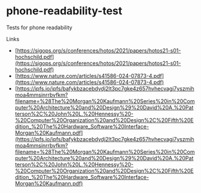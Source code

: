 # phone-readability-test
Tests for phone readability

Links

- [https://sigops.org/s/conferences/hotos/2021/papers/hotos21-s01-hochschild.pdf](https://sigops.org/s/conferences/hotos/2021/papers/hotos21-s01-hochschild.pdf)
- [https://www.nature.com/articles/s41586-024-07873-4.pdf](https://www.nature.com/articles/s41586-024-07873-4.pdf)
- [https://ipfs.io/ipfs/bafykbzacebdydj2lt3pc7gke4z657hvhecvagi7yszmihmoa4mmsinrrbvfkm?filename=%28The%20Morgan%20Kaufmann%20Series%20in%20Computer%20Architecture%20and%20Design%29%20David%20A.%20Patterson%2C%20John%20L.%20Hennessy%20-%20Computer%20Organization%20and%20Design%2C%20Fifth%20Edition_%20The%20Hardware_Software%20Interface-Morgan%20Kaufmann.pdf](https://ipfs.io/ipfs/bafykbzacebdydj2lt3pc7gke4z657hvhecvagi7yszmihmoa4mmsinrrbvfkm?filename=%28The%20Morgan%20Kaufmann%20Series%20in%20Computer%20Architecture%20and%20Design%29%20David%20A.%20Patterson%2C%20John%20L.%20Hennessy%20-%20Computer%20Organization%20and%20Design%2C%20Fifth%20Edition_%20The%20Hardware_Software%20Interface-Morgan%20Kaufmann.pdf)
